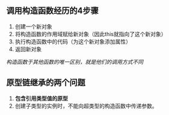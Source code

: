## 调用构造函数经历的4步骤  

1. 创建一个新对象
2. 将构造函数的作用域赋给新对象（因此this就指向了这个新对象）
3. 执行构造函数中的代码（为这个新对象添加属性）
4. 返回新对象

*构造函数于其他函数的唯一区别，就是他们的调用方式不同*

## 原型链继承的两个问题

1. **包含引用类型值的原型**
2. 创建子类型的实例时，不能向超类型的构造函数中传递参数。 
